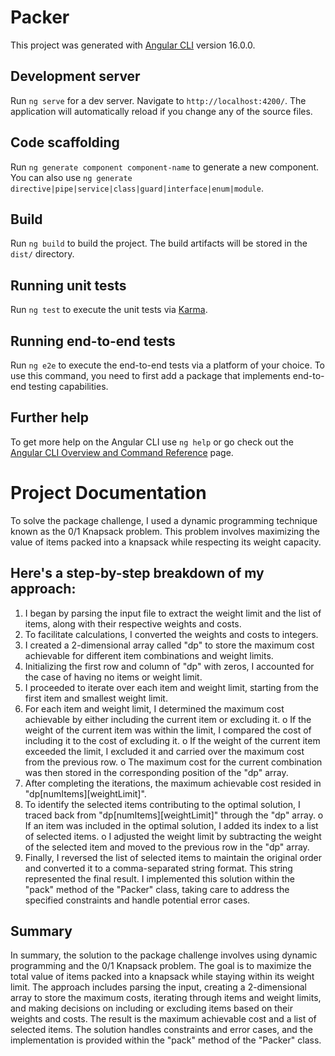 # Packer

This project was generated with [Angular CLI](https://github.com/angular/angular-cli) version 16.0.0.

## Development server

Run `ng serve` for a dev server. Navigate to `http://localhost:4200/`. The application will automatically reload if you change any of the source files.

## Code scaffolding

Run `ng generate component component-name` to generate a new component. You can also use `ng generate directive|pipe|service|class|guard|interface|enum|module`.

## Build

Run `ng build` to build the project. The build artifacts will be stored in the `dist/` directory.

## Running unit tests

Run `ng test` to execute the unit tests via [Karma](https://karma-runner.github.io).

## Running end-to-end tests

Run `ng e2e` to execute the end-to-end tests via a platform of your choice. To use this command, you need to first add a package that implements end-to-end testing capabilities.

## Further help

To get more help on the Angular CLI use `ng help` or go check out the [Angular CLI Overview and Command Reference](https://angular.io/cli) page.


# Project Documentation
To solve the package challenge, I used a dynamic programming technique known as the 0/1 Knapsack problem. This problem involves maximizing the value of items packed into a knapsack while respecting its weight capacity.

## Here's a step-by-step breakdown of my approach:
1.	I began by parsing the input file to extract the weight limit and the list of items, along with their respective weights and costs.
2.	To facilitate calculations, I converted the weights and costs to integers.
3.	I created a 2-dimensional array called "dp" to store the maximum cost achievable for different item combinations and weight limits.
4.	Initializing the first row and column of "dp" with zeros, I accounted for the case of having no items or weight limit.
5.	I proceeded to iterate over each item and weight limit, starting from the first item and smallest weight limit.
6.	For each item and weight limit, I determined the maximum cost achievable by either including the current item or excluding it.
o	If the weight of the current item was within the limit, I compared the cost of including it to the cost of excluding it.
o	If the weight of the current item exceeded the limit, I excluded it and carried over the maximum cost from the previous row.
o	The maximum cost for the current combination was then stored in the corresponding position of the "dp" array.
7.	After completing the iterations, the maximum achievable cost resided in "dp[numItems][weightLimit]".
8.	To identify the selected items contributing to the optimal solution, I traced back from "dp[numItems][weightLimit]" through the "dp" array.
o	If an item was included in the optimal solution, I added its index to a list of selected items.
o	I adjusted the weight limit by subtracting the weight of the selected item and moved to the previous row in the "dp" array.
9.	Finally, I reversed the list of selected items to maintain the original order and converted it to a comma-separated string format. This string represented the final result.
I implemented this solution within the "pack" method of the "Packer" class, taking care to address the specified constraints and handle potential error cases.
## Summary
In summary, the solution to the package challenge involves using dynamic programming and the 0/1 Knapsack problem. The goal is to maximize the total value of items packed into a knapsack while staying within its weight limit. The approach includes parsing the input, creating a 2-dimensional array to store the maximum costs, iterating through items and weight limits, and making decisions on including or excluding items based on their weights and costs. The result is the maximum achievable cost and a list of selected items. The solution handles constraints and error cases, and the implementation is provided within the "pack" method of the "Packer" class.
